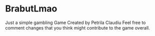 # BrabutLmao
Just a simple gambling Game
Created by Petrila Claudiu
Feel free to comment changes that you think might contribute to the game overall.
